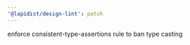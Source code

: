 ```yaml
---
'@lapidist/design-lint': patch
---
```


enforce consistent-type-assertions rule to ban type casting
